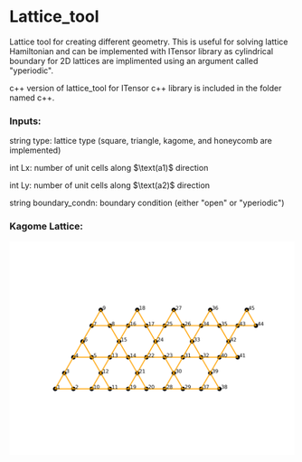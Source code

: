 # Lattice_tool
Lattice tool for creating different geometry. 
This is useful for solving lattice Hamiltonian and can be implemented with ITensor library as cylindrical boundary for 2D lattices are implimented using an argument called "yperiodic".  

c++ version of lattice_tool for ITensor c++ library is included in the folder named c++.

### Inputs:

string type: lattice type (square, triangle, kagome, and honeycomb are implemented)

int $\text{Lx}$: number of unit cells along $\text(a1)$ direction

int $\text{Ly}$: number of unit cells along $\text(a2)$ direction

string boundary_condn: boundary condition (either "open" or "yperiodic")

### Kagome Lattice:
![ ](images/kagome_lattice.png)
